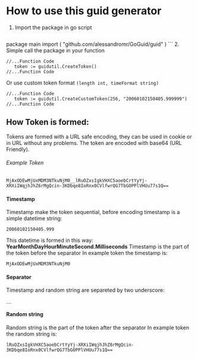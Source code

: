 # How to use this guid generator
1. Import the package in go script
    ```
package main
import (
	"github.com/alessandromr/GoGuid/guid"
)
    ```
2. Simple call the package in your function
```
//...Function Code
   token := guidutil.CreateToken()
//...Function Code
```
Or use custom token format `(length int, timeFormat string)`
```
//...Function Code
   token := guidutil.CreateCustomToken(256, "20060102150405.999999")
//...Function Code
```


## How Token is formed:
Tokens are formed with a URL safe encoding, they can be used in cookie or in URL without any problems.
The token are encoded with base64 (URL Friendly).


###### Example Token
```
MjAxODEwMjUxMDM3NTkuNjM0__lRuOZxsIgkVHXC5aoebCrtYyYj-XRXiIWqjhJhZ6rMgQcin-3KDbqe8IoRnx0CVlfwrQG7TbGOPPlVHUu77s1Q==
```


#### Timestamp
Timestamp make the token sequential, before encoding timestamp is a simple datetime string:
```
20060102150405.999
```
This datetime is formed in this way: **YearMonthDayHourMinuteSecond.Milliseconds**
Timestamp is the part of the token before the separator
In example token the timestamp is:
```
MjAxODEwMjUxMDM3NTkuNjM0
```
#### Separator
Timestamp and random string are separeted by two underscore:
```
__
```

#### Random string
Random string is the part of the token after the separator
In example token the random string is:
```
lRuOZxsIgkVHXC5aoebCrtYyYj-XRXiIWqjhJhZ6rMgQcin-3KDbqe8IoRnx0CVlfwrQG7TbGOPPlVHUu77s1Q==
```




